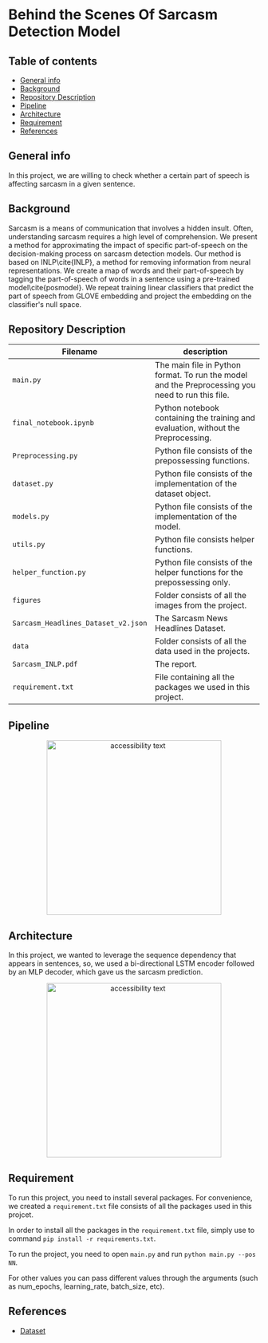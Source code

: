 # Behind the Scenes Of Sarcasm Detection Model

## Table of contents

- [General info](#general-info)
- [Background](#Background)
- [Repository Description](#repository-description)
- [Pipeline](#Pipeline)
- [Architecture](#Architecture)
- [Requirement](#Requirement)
- [References](#References)

## General info

In this project, we are willing to check whether a certain part of speech is affecting sarcasm in a given sentence.

## Background

Sarcasm is a means of communication that involves a hidden insult. Often, understanding sarcasm requires a high level of comprehension. We present a method for approximating the impact of specific part-of-speech on the decision-making process on sarcasm detection models. Our method is based on INLP\cite{INLP}, a method for removing information from neural representations. We create a map of words and their part-of-speech by tagging the part-of-speech of words in a sentence using a pre-trained model\cite{posmodel}. We repeat training linear classifiers that predict the part of speech from GLOVE embedding and project the embedding on the classifier's null space.

## Repository Description

| Filename                            | description                                                                                       |
| ----------------------------------- | ------------------------------------------------------------------------------------------------- |
| `main.py`                           | The main file in Python format. To run the model and the Preprocessing you need to run this file. |
| `final_notebook.ipynb`              | Python notebook containing the training and evaluation, without the Preprocessing.                |
| `Preprocessing.py`                  | Python file consists of the prepossessing functions.                                              |
| `dataset.py`                        | Python file consists of the implementation of the dataset object.                                 |
| `models.py `                        | Python file consists of the implementation of the model.                                          |
| `utils.py `                         | Python file consists helper functions.                                                            |
| `helper_function.py`                | Python file consists of the helper functions for the prepossessing only.                          |
| `figures `                          | Folder consists of all the images from the project.                                               |
| `Sarcasm_Headlines_Dataset_v2.json` | The Sarcasm News Headlines Dataset.                                                               |
| `data`                              | Folder consists of all the data used in the projects.                                             |
| `Sarcasm_INLP.pdf`                  | The report.                                                                                       |
| `requirement.txt`                   | File containing all the packages we used in this project.                                         |

## Pipeline

<p align="center">
  <img src=".\figures\SarcasmINLP_method_diagram.png" width="350" alt="accessibility text">
</p>

## Architecture

In this project, we wanted to leverage the sequence dependency that appears in sentences, so, we used a bi-directional LSTM encoder followed by an MLP decoder, which gave us the sarcasm prediction.

<p align="center">
  <img src=".\figures\architecture.png" width="350" alt="accessibility text">
</p>

## Requirement

To run this project, you need to install several packages. For convenience, we created a `requirement.txt` file consists of all the packages used in this projcet.

In order to install all the packages in the `requirement.txt` file, simply use to command `pip install -r requirements.txt`.

To run the project, you need to open `main.py` and run `python main.py --pos NN`.

For other values you can pass different values through the arguments (such as num_epochs, learning_rate, batch_size, etc).

## References

- [Dataset](https://www.kaggle.com/rmisra/news-headlines-dataset-for-sarcasm-detection)
